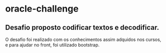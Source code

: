 # oracle-challenge
## Desafio proposto codificar textos e decodificar.
O desafio foi realizado com os conhecimentos assim adquidos nos cursos, e para ajudar no front, foi utilizado bootstrap.
